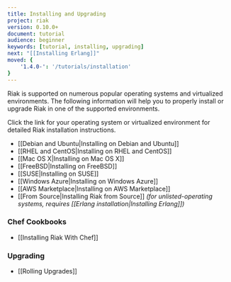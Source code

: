 ```yaml
---
title: Installing and Upgrading
project: riak
version: 0.10.0+
document: tutorial
audience: beginner
keywords: [tutorial, installing, upgrading]
next: "[[Installing Erlang]]"
moved: {
    '1.4.0-': '/tutorials/installation'
}
---
```


Riak is supported on numerous popular operating systems and virtualized
environments. The following information will help you to
properly install or upgrade Riak in one of the supported environments.

Click the link for your operating system or virtualized environment for
detailed Riak installation instructions.

  * [[Debian and Ubuntu|Installing on Debian and Ubuntu]]
  * [[RHEL and CentOS|Installing on RHEL and CentOS]]
  * [[Mac OS X|Installing on Mac OS X]]
  * [[FreeBSD|Installing on FreeBSD]]
  * [[SUSE|Installing on SUSE]]
  * [[Windows Azure|Installing on Windows Azure]]
  * [[AWS Marketplace|Installing on AWS Marketplace]]
  * [[From Source|Installing Riak from Source]] *(for unlisted-operating systems, requires [[Erlang installation|Installing Erlang]])*

### Chef Cookbooks

  * [[Installing Riak With Chef]]

### Upgrading

  * [[Rolling Upgrades]]
